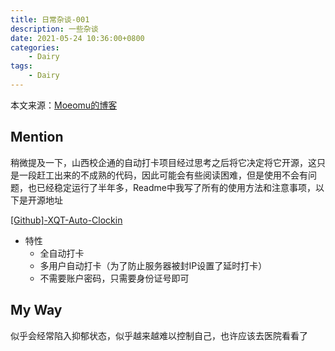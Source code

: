 ```yaml
---
title: 日常杂谈-001
description: 一些杂谈
date: 2021-05-24 10:36:00+0800
categories:
    - Dairy
tags:
    - Dairy
---
```


本文来源：[Moeomu的博客](/zh-cn/posts/日常杂谈-001/)

## Mention

稍微提及一下，山西校企通的自动打卡项目经过思考之后将它决定将它开源，这只是一段赶工出来的不成熟的代码，因此可能会有些阅读困难，但是使用不会有问题，也已经稳定运行了半年多，Readme中我写了所有的使用方法和注意事项，以下是开源地址

[[Github]-XQT-Auto-Clockin](https://github.com/Misakaou/XQT-Clockin)

- 特性
  - 全自动打卡
  - 多用户自动打卡（为了防止服务器被封IP设置了延时打卡）
  - 不需要账户密码，只需要身份证号即可

## My Way

似乎会经常陷入抑郁状态，似乎越来越难以控制自己，也许应该去医院看看了
